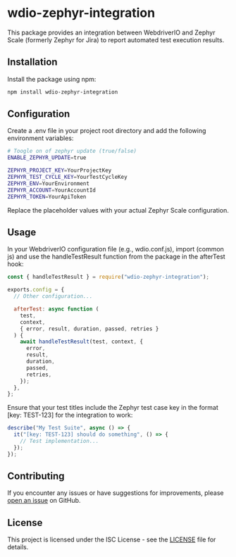 # wdio-zephyr-integration

This package provides an integration between WebdriverIO and Zephyr Scale (formerly Zephyr for Jira) to report automated test execution results.

## Installation

Install the package using npm:

```bash
npm install wdio-zephyr-integration
```

## Configuration

Create a .env file in your project root directory and add the following environment variables:

```bash
# Toogle on of zephyr update (true/false)
ENABLE_ZEPHYR_UPDATE=true

ZEPHYR_PROJECT_KEY=YourProjectKey
ZEPHYR_TEST_CYCLE_KEY=YourTestCycleKey
ZEPHYR_ENV=YourEnvironment
ZEPHYR_ACCOUNT=YourAccountId
ZEPHYR_TOKEN=YourApiToken
```

Replace the placeholder values with your actual Zephyr Scale configuration.

## Usage

In your WebdriverIO configuration file (e.g., wdio.conf.js), import (common js) and use the handleTestResult function from the package in the afterTest hook:

```javascript
const { handleTestResult } = require("wdio-zephyr-integration");

exports.config = {
  // Other configuration...

  afterTest: async function (
    test,
    context,
    { error, result, duration, passed, retries }
  ) {
    await handleTestResult(test, context, {
      error,
      result,
      duration,
      passed,
      retries,
    });
  },
};
```

Ensure that your test titles include the Zephyr test case key in the format [key: TEST-123] for the integration to work:

```javascript
describe("My Test Suite", async () => {
  it("[key: TEST-123] should do something", () => {
    // Test implementation...
  });
});
```

## Contributing

If you encounter any issues or have suggestions for improvements, please [open an issue](https://github.com/naufalathallah/wdio-zephyr-integration/issues) on GitHub.

## License

This project is licensed under the ISC License - see the [LICENSE](https://github.com/naufalathallah/wdio-zephyr-integration/blob/main/LICENSE) file for details.
